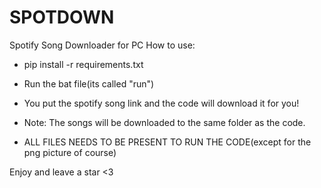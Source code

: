 # SPOTDOWN
Spotify Song Downloader for PC
How to use:


- pip install -r requirements.txt



- Run the bat file(its called "run")


- You put the spotify song link and the code will download it for you!

- Note: The songs will be downloaded to the same folder as the code.
  
- ALL FILES NEEDS TO BE PRESENT TO RUN THE CODE(except for the png picture of course)

Enjoy and leave a star <3
